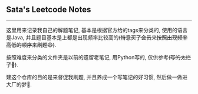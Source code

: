 ## Sata's Leetcode Notes
---

这里用来记录我自己的解题笔记, 基本是根据官方给的tags来分类的, 使用的语言是Java, 并且题目基本是上都是出现频率比较高的<del>(特意买了会员来按照出现频率高低的顺序来刷题:smile:)</del>.

按照难度来分类的文件夹是以前的遗留老笔记, 用Python写的, 仅供参考<del>(写的太烂了:clap:)</del>.

建这个仓库的目的是来督促我刷题, 并且养成一个写笔记的好习惯, 然后做一做进大厂的梦:shit:.
